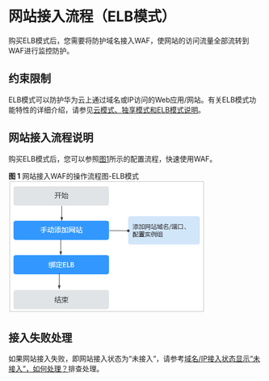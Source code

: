 # 网站接入流程（ELB模式）<a name="waf_01_0327"></a>

购买ELB模式后，您需要将防护域名接入WAF，使网站的访问流量全部流转到WAF进行监控防护。

## 约束限制<a name="section1622624713157"></a>

ELB模式可以防护华为云上通过域名或IP访问的Web应用/网站。有关ELB模式功能特性的详细介绍，请参见[云模式、独享模式和ELB模式说明](https://support.huaweicloud.com/productdesc-waf/waf_01_0106.html)。

## 网站接入流程说明<a name="section1627512449533"></a>

购买ELB模式后，您可以参照[图1](#fig8223418193518)所示的配置流程，快速使用WAF。

**图 1**  网站接入WAF的操作流程图-ELB模式<a name="fig8223418193518"></a>  
![](figures/网站接入WAF的操作流程图-ELB模式.png "网站接入WAF的操作流程图-ELB模式")

## 接入失败处理<a name="section1737714282182"></a>

如果网站接入失败，即网站接入状态为“未接入“，请参考[域名/IP接入状态显示“未接入”，如何处理？](https://support.huaweicloud.com/waf_faq/waf_01_0278.html#section3)排查处理。

